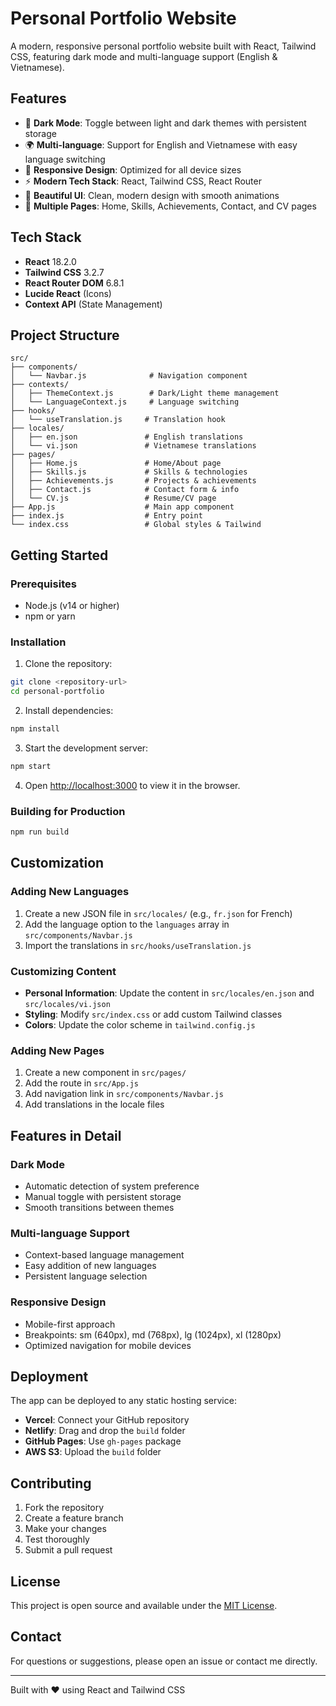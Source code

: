 # Personal Portfolio Website

A modern, responsive personal portfolio website built with React, Tailwind CSS, featuring dark mode and multi-language support (English & Vietnamese).

## Features

- 🌙 **Dark Mode**: Toggle between light and dark themes with persistent storage
- 🌍 **Multi-language**: Support for English and Vietnamese with easy language switching
- 📱 **Responsive Design**: Optimized for all device sizes
- ⚡ **Modern Tech Stack**: React, Tailwind CSS, React Router
- 🎨 **Beautiful UI**: Clean, modern design with smooth animations
- 📄 **Multiple Pages**: Home, Skills, Achievements, Contact, and CV pages

## Tech Stack

- **React** 18.2.0
- **Tailwind CSS** 3.2.7
- **React Router DOM** 6.8.1
- **Lucide React** (Icons)
- **Context API** (State Management)

## Project Structure

```
src/
├── components/
│   └── Navbar.js              # Navigation component
├── contexts/
│   ├── ThemeContext.js        # Dark/Light theme management
│   └── LanguageContext.js     # Language switching
├── hooks/
│   └── useTranslation.js     # Translation hook
├── locales/
│   ├── en.json               # English translations
│   └── vi.json               # Vietnamese translations
├── pages/
│   ├── Home.js               # Home/About page
│   ├── Skills.js             # Skills & technologies
│   ├── Achievements.js       # Projects & achievements
│   ├── Contact.js            # Contact form & info
│   └── CV.js                 # Resume/CV page
├── App.js                    # Main app component
├── index.js                  # Entry point
└── index.css                 # Global styles & Tailwind
```

## Getting Started

### Prerequisites

- Node.js (v14 or higher)
- npm or yarn

### Installation

1. Clone the repository:
```bash
git clone <repository-url>
cd personal-portfolio
```

2. Install dependencies:
```bash
npm install
```

3. Start the development server:
```bash
npm start
```

4. Open [http://localhost:3000](http://localhost:3000) to view it in the browser.

### Building for Production

```bash
npm run build
```

## Customization

### Adding New Languages

1. Create a new JSON file in `src/locales/` (e.g., `fr.json` for French)
2. Add the language option to the `languages` array in `src/components/Navbar.js`
3. Import the translations in `src/hooks/useTranslation.js`

### Customizing Content

- **Personal Information**: Update the content in `src/locales/en.json` and `src/locales/vi.json`
- **Styling**: Modify `src/index.css` or add custom Tailwind classes
- **Colors**: Update the color scheme in `tailwind.config.js`

### Adding New Pages

1. Create a new component in `src/pages/`
2. Add the route in `src/App.js`
3. Add navigation link in `src/components/Navbar.js`
4. Add translations in the locale files

## Features in Detail

### Dark Mode
- Automatic detection of system preference
- Manual toggle with persistent storage
- Smooth transitions between themes

### Multi-language Support
- Context-based language management
- Easy addition of new languages
- Persistent language selection

### Responsive Design
- Mobile-first approach
- Breakpoints: sm (640px), md (768px), lg (1024px), xl (1280px)
- Optimized navigation for mobile devices

## Deployment

The app can be deployed to any static hosting service:

- **Vercel**: Connect your GitHub repository
- **Netlify**: Drag and drop the `build` folder
- **GitHub Pages**: Use `gh-pages` package
- **AWS S3**: Upload the `build` folder

## Contributing

1. Fork the repository
2. Create a feature branch
3. Make your changes
4. Test thoroughly
5. Submit a pull request

## License

This project is open source and available under the [MIT License](LICENSE).

## Contact

For questions or suggestions, please open an issue or contact me directly.

---

Built with ❤️ using React and Tailwind CSS

